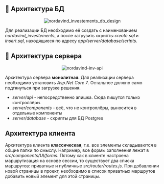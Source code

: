 ## :floppy_disk: Архитектура БД

<div align="center">

![nordavind_investements_db_design](https://user-images.githubusercontent.com/86602542/230714116-9dab8a54-317d-422a-9b90-23dbf099885c.svg)

</div>

Для реализации БД необходимо её создать с наименованием *nordavind_investements*, а после загрузить скрипты *create.sql* и *insert.sql*, находящиеся по адресу *app/server/database/scripts*.

## :game_die: Архитектура сервера

<div align="center">

![nordavind-inv-api](https://user-images.githubusercontent.com/86602542/231350545-6e2d9f05-63a8-4344-806c-577baf45bc5c.svg)

</div>

Архитектура сервера **монолитная**. Для реализации сервера необходимо установить *Asp.Net Core 7*. Остальное должно само подтянуться при загрузке решения.

- *server/api* - непосредственно апишка. Сюда пишутся только контроллёры.
- *server/components* - всё, что не контроллёры, выносится в отдельные компоненты
- *server/database* - скрипты для БД Postgres

## Архитектура клиента

Архитектура клиента **классическая**, т.е. все элементы складываются в общие папки по смыслу. Например, все формы заполнения лежат в *src/components/UI/forms*.
Потому как в клиенте настроена маршрутизация на основе сессии, то существует два списка маршрутов: приватные и публичные *src/router/routes.js*. При добавлении новой страницы в проект, необходимо в список приватных маршрутов добавить новый элемент для этой страницы.